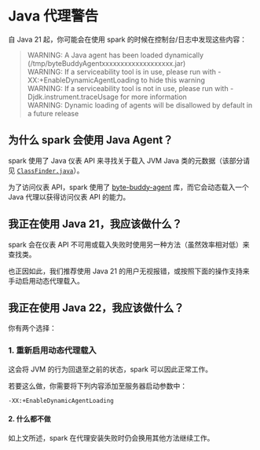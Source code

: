 # Java 代理警告

自 Java 21 起，你可能会在使用 spark 的时候在控制台/日志中发现这些内容：

> WARNING: A Java agent has been loaded dynamically (/tmp/byteBuddyAgentxxxxxxxxxxxxxxxxxxx.jar)   
> WARNING: If a serviceability tool is in use, please run with -XX:+EnableDynamicAgentLoading to hide this warning   
> WARNING: If a serviceability tool is not in use, please run with -Djdk.instrument.traceUsage for more information   
> WARNING: Dynamic loading of agents will be disallowed by default in a future release   


## 为什么 spark 会使用 Java Agent？

spark 使用了 Java 仪表 API 来寻找关于载入 JVM Java 类的元数据（该部分请见 [`ClassFinder.java`](https://github.com/lucko/spark/blob/master/spark-common/src/main/java/me/lucko/spark/common/util/ClassFinder.java)）。

为了访问仪表 API，spark 使用了 [byte-buddy-agent](https://github.com/raphw/byte-buddy) 库，而它会动态载入一个 Java 代理以获得访问仪表 API 的能力。

## 我正在使用 Java 21，我应该做什么？

spark 会在仪表 API 不可用或载入失败时使用另一种方法（虽然效率相对低）来查找类。

也正因如此，我们推荐使用 Java 21 的用户无视报错，或按照下面的操作支持来手动启用动态代理载入。


## 我正在使用 Java 22，我应该做什么？

你有两个选择：

### 1. 重新启用动态代理载入

这会将 JVM 的行为回退至之前的状态，spark 可以因此正常工作。

若要这么做，你需要将下列内容添加至服务器启动参数中：

```
-XX:+EnableDynamicAgentLoading
```

#### 2. 什么都不做

如上文所述，spark 在代理安装失败时仍会换用其他方法继续工作。